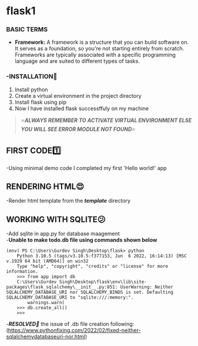 # flask1
### BASIC TERMS
- **Framework:** A framework is a structure that you can build software on. It serves as a foundation, so you're not starting entirely from scratch. Frameworks are typically associated with a specific programming language and are suited to different types of tasks.

### -INSTALLATION:metal:
1. Install python
2. Create a virtual environment in the project directory
3. Install flask using pip
4. Now I have installed flask successffuly on my machine  
> :star:***ALWAYS REMEMBER TO ACTIVATE VIRTUAL ENVIRONMENT ELSE YOU WILL SEE ERROR MODULE NOT FOUND***:star:

## FIRST CODE:one:
-Using minimal demo code I completed my first 'Hello world!' app

## RENDERING HTML:heart_eyes: 
-Render html template from the ***template*** directory

## WORKING WITH SQLITE:confused:
-Add sqlite in app.py for database maagement  
-**Unable to make todo.db file using commands shown below**

   
```
(env) PS C:\Users\Gurdev Singh\Desktop\flask> python
    Python 3.10.5 (tags/v3.10.5:f377153, Jun  6 2022, 16:14:13) [MSC v.1929 64 bit (AMD64)] on win32
    Type "help", "copyright", "credits" or "license" for more information.
    >>> from app import db
    C:\Users\Gurdev Singh\Desktop\flask\env\lib\site-packages\flask_sqlalchemy\__init__.py:851: UserWarning: Neither SQLALCHEMY_DATABASE_URI nor SQLALCHEMY_BINDS is set. Defaulting SQLALCHEMY_DATABASE_URI to "sqlite:///:memory:".
        warnings.warn(
    >>> db.create_all()    
    >>>
```
-***RESOLVED:partying_face:*** the issue of .db file creation following:   
(https://www.pythonfixing.com/2022/02/fixed-neither-sqlalchemydatabaseuri-nor.html)





